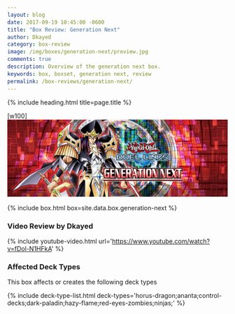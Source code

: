 ```yaml
---
layout: blog
date: 2017-09-19 10:45:00 -0600
title: "Box Review: Generation Next"
author: Dkayed
category: box-review
image: /img/boxes/generation-next/preview.jpg
comments: true
description: Overview of the generation next box.
keywords: box, boxset, generation next, review
permalink: /box-reviews/generation-next/
---
```


{% include heading.html title=page.title %}

[w100]
![](/img/boxes/generation-next/banner.jpg)

{% include box.html box=site.data.box.generation-next %}

### Video Review by Dkayed

{% include youtube-video.html url='https://www.youtube.com/watch?v=fDol-N1HFkA' %}

### Affected Deck Types
This box affects or creates the following deck types

{% include deck-type-list.html deck-types='horus-dragon;ananta;control-decks;dark-paladin;hazy-flame;red-eyes-zombies;ninjas;' %}